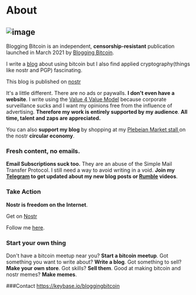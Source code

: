 # About


![image](https://i.nostr.build/xZqk.png)
----

Blogging Bitcoin is an independent, **censorship-resistant** publication launched in March 2021 by [Blogging Bitcoin](https://iris.to/bloggingbitcoin). 

I write a [blog](nostr:npub1wkljx5c6a8uccc5etws8ry0y3r4dgavh2dcav0tal4rtmcdl4z2sfu5u0t) about using bitcoin but I also find applied cryptography(things like nostr and PGP) fascinating.



This blog is published on [nostr](https://nostr.how/en/what-is-nostr)

It's a little different. There are no ads or paywalls. **I don't even have a website**. I write using the [Value 4 Value Model](https://value4value.info/about/) because corporate surveillance sucks and I want my opinions free from the influence of advertising. **Therefore my work is entirely supported by my audience**.  **All time, talent and zaps are appreciated.**


You can also **support my blog** by shopping at my [Plebeian Market stall ](https://plebeian.market/stall/bloggingbitcoin) on the nostr **circular economy**.
 
### Fresh content, no emails.
**Email Subscriptions suck too.** They are an abuse of the Simple Mail Transfer Protocol. I still need a way to avoid writing in a void. **Join my [Telegram](https://value4value.info/about/) to get updated about my new blog posts or [Rumble](https://rumble.com/c/c-5024088) videos**.

### Take Action
**Nostr is freedom on the Internet**.

Get on [Nostr](https://nostr.how/en/what-is-nostr)

Follow me [here](https://iris.to/bloggingbitcoin).

### Start your own thing
Don't have a bitcoin meetup near you? **Start a bitcoin meetup**. Got something you want to write about? **Write a blog**. Got something to sell? **Make your own store**. Got skills?  **Sell them**. Good at making bitcoin and nostr memes? **Make memes**.


###Contact
https://keybase.io/bloggingbitcoin
